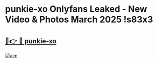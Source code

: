 # punkie-xo Onlyfans Leaked - New Video & Photos March 2025 !s83x3

# <h2><a href="https://xwqsne.iuczelnia.edu.pl?title=punkie-xo&ref=s83x3">🔗👉 🔴 punkie-xo</a></h2>

[![acn](https://github.com/user-attachments/assets/0f9c940e-d8b0-45ae-aac7-cd30a18b3e1c)](https://xwqsne.iuczelnia.edu.pl?title=punkie-xo&ref=s83x3)

